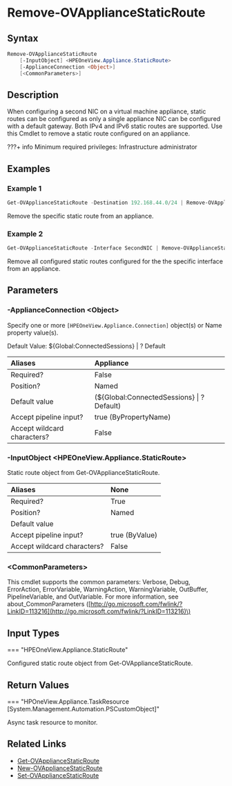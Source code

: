 ﻿---
description: Remove configured static route on an appliance.
---

# Remove-OVApplianceStaticRoute

## Syntax

```powershell
Remove-OVApplianceStaticRoute
    [-InputObject] <HPEOneView.Appliance.StaticRoute>
    [-ApplianceConnection <Object>]
    [<CommonParameters>]
```

## Description

When configuring a second NIC on a virtual machine appliance, static routes can be configured as only a single appliance NIC can be configured with a default gateway.  Both IPv4 and IPv6 static routes are supported.  Use this Cmdlet to remove a static route configured on an appliance.

???+ info
    Minimum required privileges:  Infrastructure administrator
    

## Examples

###  Example 1 

```powershell
Get-OVApplianceStaticRoute -Destination 192.168.44.0/24 | Remove-OVApplianceStaticRoute

```

Remove the specific static route from an appliance.

###  Example 2 

```powershell
Get-OVApplianceStaticRoute -Interface SecondNIC | Remove-OVApplianceStaticRoute

```

Remove all configured static routes configured for the the specific interface from an appliance.

## Parameters

### -ApplianceConnection &lt;Object&gt;

Specify one or more `[HPEOneView.Appliance.Connection]` object(s) or Name property value(s).

Default Value: ${Global:ConnectedSessions} | ? Default

| Aliases | Appliance |
| :--- | :--- |
| Required? | False |
| Position? | Named |
| Default value | (${Global:ConnectedSessions} &vert; ? Default) |
| Accept pipeline input? | true (ByPropertyName) |
| Accept wildcard characters? | False |

### -InputObject &lt;HPEOneView.Appliance.StaticRoute&gt;

Static route object from Get-OVApplianceStaticRoute.

| Aliases | None |
| :--- | :--- |
| Required? | True |
| Position? | Named |
| Default value |  |
| Accept pipeline input? | true (ByValue) |
| Accept wildcard characters? | False |

### &lt;CommonParameters&gt;

This cmdlet supports the common parameters: Verbose, Debug, ErrorAction, ErrorVariable, WarningAction, WarningVariable, OutBuffer, PipelineVariable, and OutVariable. For more information, see about\_CommonParameters \([http://go.microsoft.com/fwlink/?LinkID=113216](http://go.microsoft.com/fwlink/?LinkID=113216)\)

## Input Types

=== "HPEOneView.Appliance.StaticRoute"
 
Configured static route object from Get-OVApplianceStaticRoute.
 

## Return Values

=== "HPOneView.Appliance.TaskResource [System.Management.Automation.PSCustomObject]"
 
Async task resource to monitor.
 

## Related Links

* [Get-OVApplianceStaticRoute](get-ovappliancestaticroute.md)
* [New-OVApplianceStaticRoute](new-ovappliancestaticroute.md)
* [Set-OVApplianceStaticRoute](set-ovappliancestaticroute.md)
